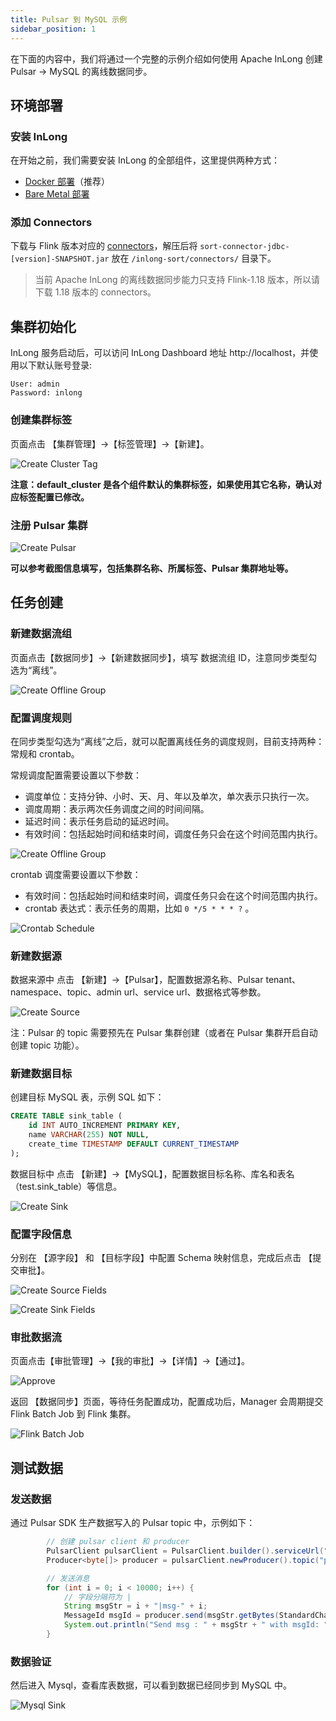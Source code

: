 ```yaml
---
title: Pulsar 到 MySQL 示例
sidebar_position: 1
---
```


在下面的内容中，我们将通过一个完整的示例介绍如何使用 Apache InLong 创建 Pulsar -> MySQL 的离线数据同步。

## 环境部署
### 安装 InLong

在开始之前，我们需要安装 InLong 的全部组件，这里提供两种方式：
- [Docker 部署](deployment/docker.md)（推荐）
- [Bare Metal 部署](deployment/bare_metal.md)

### 添加 Connectors

下载与 Flink 版本对应的 [connectors](https://inlong.apache.org/zh-CN/downloads)，解压后将 `sort-connector-jdbc-[version]-SNAPSHOT.jar` 放在 `/inlong-sort/connectors/` 目录下。
> 当前 Apache InLong 的离线数据同步能力只支持 Flink-1.18 版本，所以请下载 1.18 版本的 connectors。

## 集群初始化
InLong 服务启动后，可以访问 InLong Dashboard 地址 http://localhost，并使用以下默认账号登录:
```
User: admin
Password: inlong
```
### 创建集群标签
页面点击 【集群管理】→【标签管理】→【新建】。

![Create Cluster Tag](img/pulsar_mysql/quartz/cluster_tag.png)

**注意：default_cluster 是各个组件默认的集群标签，如果使用其它名称，确认对应标签配置已修改。**

### 注册 Pulsar 集群

![Create Pulsar](img/pulsar_mysql/quartz/pulsar.png)

**可以参考截图信息填写，包括集群名称、所属标签、Pulsar 集群地址等。**

## 任务创建
### 新建数据流组
页面点击【数据同步】→【新建数据同步】，填写 数据流组 ID，注意同步类型勾选为“离线”。

![Create Offline Group](img/pulsar_mysql/quartz/create_offline_group.png)

### 配置调度规则
在同步类型勾选为“离线”之后，就可以配置离线任务的调度规则，目前支持两种：常规和 crontab。

常规调度配置需要设置以下参数：
- 调度单位：支持分钟、小时、天、月、年以及单次，单次表示只执行一次。
- 调度周期：表示两次任务调度之间的时间间隔。
- 延迟时间：表示任务启动的延迟时间。
- 有效时间：包括起始时间和结束时间，调度任务只会在这个时间范围内执行。

![Create Offline Group](img/pulsar_mysql/quartz/normal_schedule.png)

crontab 调度需要设置以下参数：
- 有效时间：包括起始时间和结束时间，调度任务只会在这个时间范围内执行。
- crontab 表达式：表示任务的周期，比如 `0 */5 * * * ?` 。

![Crontab Schedule](img/pulsar_mysql/quartz/cron_schedule.png)

### 新建数据源

数据来源中 点击 【新建】→【Pulsar】，配置数据源名称、Pulsar tenant、namespace、topic、admin url、service url、数据格式等参数。

![Create Source](img/pulsar_mysql/quartz/source.png)

注：Pulsar 的 topic 需要预先在 Pulsar 集群创建（或者在 Pulsar 集群开启自动创建 topic 功能）。

### 新建数据目标

创建目标 MySQL 表，示例 SQL 如下：
```sql
CREATE TABLE sink_table (
    id INT AUTO_INCREMENT PRIMARY KEY,
    name VARCHAR(255) NOT NULL,
    create_time TIMESTAMP DEFAULT CURRENT_TIMESTAMP
);
```

数据目标中 点击 【新建】→【MySQL】，配置数据目标名称、库名和表名（test.sink_table）等信息。

![Create Sink](img/pulsar_mysql/quartz/sink.png)

### 配置字段信息

分别在 【源字段】 和 【目标字段】中配置 Schema 映射信息，完成后点击 【提交审批】。

![Create Source Fields](img/pulsar_mysql/quartz/source_field.png)

![Create Sink Fields](img/pulsar_mysql/quartz/sink_field.png)

### 审批数据流

页面点击【审批管理】->【我的审批】->【详情】->【通过】。

![Approve](img/pulsar_mysql/quartz/approve.png)

返回 【数据同步】页面，等待任务配置成功，配置成功后，Manager 会周期提交 Flink Batch Job 到 Flink 集群。

![Flink Batch Job](img/pulsar_mysql/quartz/flink_batch_job.png)

## 测试数据
### 发送数据

通过 Pulsar SDK 生产数据写入的 Pulsar topic 中，示例如下：
```java
        // 创建 pulsar client 和 producer
        PulsarClient pulsarClient = PulsarClient.builder().serviceUrl("pulsar://localhost:6650").build();
        Producer<byte[]> producer = pulsarClient.newProducer().topic("public/default/test").create();

        // 发送消息
        for (int i = 0; i < 10000; i++) {
            // 字段分隔符为 |
            String msgStr = i + "|msg-" + i;
            MessageId msgId = producer.send(msgStr.getBytes(StandardCharsets.UTF_8));
            System.out.println("Send msg : " + msgStr + " with msgId: " + msgId);
        }
```

### 数据验证

然后进入 Mysql，查看库表数据，可以看到数据已经同步到 MySQL 中。

![Mysql Sink](img/pulsar_mysql/quartz/mysql_sink.png)
